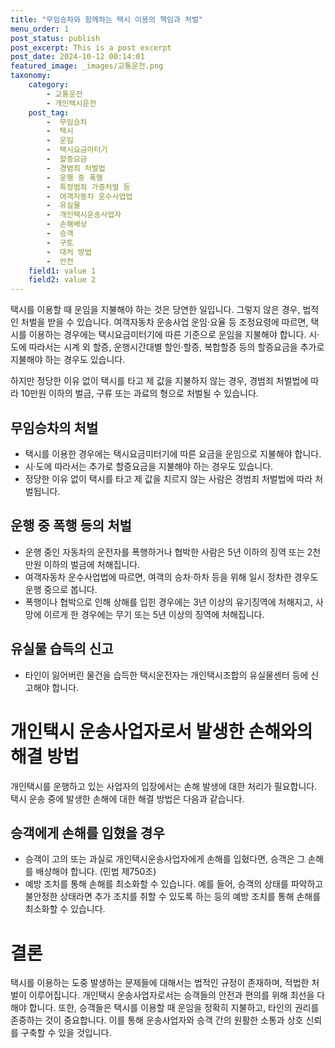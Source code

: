 ```yaml
---
title: "무임승차와 함께하는 택시 이용의 책임과 처벌"
menu_order: 1
post_status: publish
post_excerpt: This is a post excerpt
post_date: 2024-10-12 00:14:01
featured_image: _images/교통운전.png
taxonomy:
    category:
        - 교통운전
        - 개인택시운전
    post_tag:
        -  무임승차
        -  택시
        -  운임
        -  택시요금미터기
        -  할증요금
        -  경범죄 처벌법
        -  운행 중 폭행
        -  특정범죄 가중처벌 등
        -  여객자동차 운수사업법
        -  유실물
        -  개인택시운송사업자
        -  손해배상
        -  승객
        -  구토
        -  대처 방법
        -  안전
    field1: value 1
    field2: value 2
---
```




택시를 이용할 때 운임을 지불해야 하는 것은 당연한 일입니다. 그렇지 않은 경우, 법적인 처벌을 받을 수 있습니다. 여객자동차 운송사업 운임·요율 등 조정요령에 따르면, 택시를 이용하는 경우에는 택시요금미터기에 따른 기준으로 운임을 지불해야 합니다. 시·도에 따라서는 시계 외 할증, 운행시간대별 할인·할증, 복합할증 등의 할증요금을 추가로 지불해야 하는 경우도 있습니다.

하지만 정당한 이유 없이 택시를 타고 제 값을 지불하지 않는 경우, 경범죄 처벌법에 따라 10만원 이하의 벌금, 구류 또는 과료의 형으로 처벌될 수 있습니다.

## 무임승차의 처벌

- 택시를 이용한 경우에는 택시요금미터기에 따른 요금을 운임으로 지불해야 합니다.
- 시·도에 따라서는 추가로 할증요금을 지불해야 하는 경우도 있습니다.
- 정당한 이유 없이 택시를 타고 제 값을 치르지 않는 사람은 경범죄 처벌법에 따라 처벌됩니다.

## 운행 중 폭행 등의 처벌

- 운행 중인 자동차의 운전자를 폭행하거나 협박한 사람은 5년 이하의 징역 또는 2천만원 이하의 벌금에 처해집니다.
- 여객자동차 운수사업법에 따르면, 여객의 승차·하차 등을 위해 일시 정차한 경우도 운행 중으로 봅니다.
- 폭행이나 협박으로 인해 상해를 입힌 경우에는 3년 이상의 유기징역에 처해지고, 사망에 이르게 한 경우에는 무기 또는 5년 이상의 징역에 처해집니다.

## 유실물 습득의 신고

- 타인이 잃어버린 물건을 습득한 택시운전자는 개인택시조합의 유실물센터 등에 신고해야 합니다.

# 개인택시 운송사업자로서 발생한 손해와의 해결 방법

개인택시를 운행하고 있는 사업자의 입장에서는 손해 발생에 대한 처리가 필요합니다. 택시 운송 중에 발생한 손해에 대한 해결 방법은 다음과 같습니다.

## 승객에게 손해를 입혔을 경우

- 승객이 고의 또는 과실로 개인택시운송사업자에게 손해를 입혔다면, 승객은 그 손해를 배상해야 합니다. (민법 제750조)
- 예방 조치를 통해 손해를 최소화할 수 있습니다. 예를 들어, 승객의 상태를 파악하고 불안정한 상태라면 추가 조치를 취할 수 있도록 하는 등의 예방 조치를 통해 손해를 최소화할 수 있습니다.

# 결론

택시를 이용하는 도중 발생하는 문제들에 대해서는 법적인 규정이 존재하며, 적법한 처벌이 이루어집니다. 개인택시 운송사업자로서는 승객들의 안전과 편의를 위해 최선을 다해야 합니다. 또한, 승객들은 택시를 이용할 때 운임을 정확히 지불하고, 타인의 권리를 존중하는 것이 중요합니다. 이를 통해 운송사업자와 승객 간의 원활한 소통과 상호 신뢰를 구축할 수 있을 것입니다.

